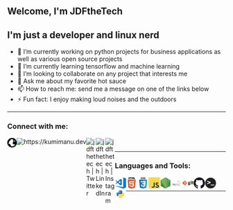 ## Welcome, I'm JDFtheTech 

## I'm just a developer and linux nerd

- 🔭 I’m currently working on python projects for business applications as well as various open source projects
- 🌱 I’m currently learning tensorflow and machine learning
- 👯 I’m looking to collaborate on any project that interests me
- 💬 Ask me about my favorite hot sauce
- 📫 How to reach me: send me a message on one of the links below
- ⚡ Fun fact: I enjoy making loud noises and the outdoors

---

### Connect with me:

[<img align="left" alt="https://onlinemarketspecialist.com" width="22px" src="https://raw.githubusercontent.com/iconic/open-iconic/master/svg/globe.svg" />][website]
[<img align="left" alt="https://kumimanu.dev" height="22px" src="https://kumimanu.dev/images/kumimanufat.svg" />][bussite]
[<img align="left" alt="jdfthetech | Twitter" width="22px" src="https://cdn.jsdelivr.net/npm/simple-icons@v3/icons/twitter.svg" />][twitter]
[<img align="left" alt="jdfthetech | LinkedIn" width="22px" src="https://cdn.jsdelivr.net/npm/simple-icons@v3/icons/linkedin.svg" />][linkedin]
[<img align="left" alt="jdfthetech | Instagram" width="22px" src="https://cdn.jsdelivr.net/npm/simple-icons@v3/icons/instagram.svg" />][instagram]

<br />

---

### Languages and Tools:

[<img align="left" alt="Visual Studio Code" width="26px" src="https://raw.githubusercontent.com/github/explore/80688e429a7d4ef2fca1e82350fe8e3517d3494d/topics/visual-studio-code/visual-studio-code.png" />][vscode]
[<img align="left" alt="HTML5" width="26px" src="https://raw.githubusercontent.com/github/explore/80688e429a7d4ef2fca1e82350fe8e3517d3494d/topics/html/html.png" />][html5]
[<img align="left" alt="CSS3" width="26px" src="https://raw.githubusercontent.com/github/explore/80688e429a7d4ef2fca1e82350fe8e3517d3494d/topics/css/css.png" />][css3]
[<img align="left" alt="JavaScript" width="26px" src="https://raw.githubusercontent.com/github/explore/80688e429a7d4ef2fca1e82350fe8e3517d3494d/topics/javascript/javascript.png" />][javascript]
[<img align="left" alt="Node.js" width="26px" src="https://raw.githubusercontent.com/github/explore/80688e429a7d4ef2fca1e82350fe8e3517d3494d/topics/nodejs/nodejs.png" />][nodejs]
[<img align="left" alt="MySQL" width="26px" src="https://raw.githubusercontent.com/github/explore/80688e429a7d4ef2fca1e82350fe8e3517d3494d/topics/mysql/mysql.png" />][mysql]
[<img align="left" alt="Git" width="26px" src="https://raw.githubusercontent.com/github/explore/80688e429a7d4ef2fca1e82350fe8e3517d3494d/topics/git/git.png" />][git]
[<img align="left" alt="GitHub" width="26px" src="https://raw.githubusercontent.com/github/explore/78df643247d429f6cc873026c0622819ad797942/topics/github/github.png" />][github]
[<img align="left" alt="Terminal" width="26px" src="https://raw.githubusercontent.com/github/explore/80688e429a7d4ef2fca1e82350fe8e3517d3494d/topics/terminal/terminal.png" />][terminal]
[<img align="left" alt="Python" width="26px" src="https://raw.githubusercontent.com/github/explore/80688e429a7d4ef2fca1e82350fe8e3517d3494d/topics/python/python.png" />][website]

<br />

---

[website]: https://onlinemarketspecialist.com
[bussite]: https://kumimanu.dev
[twitter]: https://twitter.com/jdfthetech
[instagram]: https://instagram.com/jdfthetech
[linkedin]: https://linkedin.com/in/jdfthetech
[vscode]: https://code.visualstudio.com/
[html5]: https://developer.mozilla.org/en-US/docs/Web/Guide/HTML/HTML5
[css3]: https://developer.mozilla.org/en-US/docs/Archive/CSS3
[javascript]: https://www.javascript.com/
[nodejs]: https://nodejs.org/
[mysql]: https://www.mysql.com/
[git]: https://git-scm.com/
[github]: https://github.com/
[terminal]: http://linuxcommand.org/
[python]: https://www.python.org/




